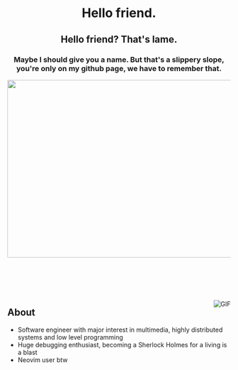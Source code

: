 <h1 align="center">
  Hello friend.
</h1>
<h2 align="center">
  Hello friend? That's lame.
</h2>
<h3 align="center">
  Maybe I should give you a name. But that's a slippery slope, you're only on my github page, we have to remember that.
</h3>

<p align="center">
<img align="center" src="https://vignette.wikia.nocookie.net/rickandmorty/images/3/30/Glootie.png/revision/latest?cb=20190720005839" height="400px" width="600px">
</p>

<br><br><br><br>

<img align="right" alt="GIF" src="https://media.giphy.com/media/iIqmM5tTjmpOB9mpbn/giphy.gif" />



## About
- Software engineer with major interest in multimedia, highly distributed systems and low level programming
- Huge debugging enthusiast, becoming a Sherlock Holmes for a living is a blast
- Neovim user btw
